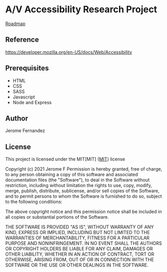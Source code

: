 # A/V Accessibility Research Project

[Roadmap](https://docs.google.com/document/d/1s3AICMi65nfpkUY7lsO_CeOMht9Fcu97FLLyVNQOctk/edit)

## Reference

https://developer.mozilla.org/en-US/docs/Web/Accessibility

## Prerequisites

-   HTML
-   CSS
-   SASS
-   Javascript
-   Node and Express

## Author

Jerome Fernandez

## License

This project is licensed under the MIT[MIT]
([MIT](https://choosealicense.com/licenses/mit/)) license

Copyright (c) 2021 Jerome F
Permission is hereby granted, free of charge, to any person obtaining a copy of this software and associated documentation files (the "Software"), to deal in the Software without restriction, including without limitation the rights to use, copy, modify, merge, publish, distribute, sublicense, and/or sell copies of the Software, and to permit persons to whom the Software is furnished to do so, subject to the following conditions:

The above copyright notice and this permission notice shall be included in all copies or substantial portions of the Software.

THE SOFTWARE IS PROVIDED "AS IS", WITHOUT WARRANTY OF ANY KIND, EXPRESS OR IMPLIED, INCLUDING BUT NOT LIMITED TO THE WARRANTIES OF MERCHANTABILITY, FITNESS FOR A PARTICULAR PURPOSE AND NONINFRINGEMENT. IN NO EVENT SHALL THE AUTHORS OR COPYRIGHT HOLDERS BE LIABLE FOR ANY CLAIM, DAMAGES OR OTHER LIABILITY, WHETHER IN AN ACTION OF CONTRACT, TORT OR OTHERWISE, ARISING FROM, OUT OF OR IN CONNECTION WITH THE SOFTWARE OR THE USE OR OTHER DEALINGS IN THE SOFTWARE.
